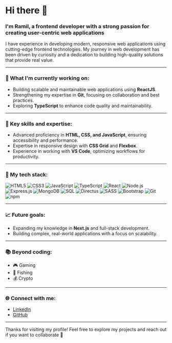 # Hi there 👋

### I'm Ramil, a frontend developer with a strong passion for creating user-centric web applications

I have experience in developing modern, responsive web applications using cutting-edge frontend technologies. My journey in web development has been driven by curiosity and a dedication to building high-quality solutions that provide real value.

---

### 🌟 What I'm currently working on:
- Building scalable and maintainable web applications using **ReactJS**.
- Strengthening my expertise in **Git**, focusing on collaboration and best practices.
- Exploring **TypeScript** to enhance code quality and maintainability.

---

### 📝 Key skills and expertise:
- Advanced proficiency in **HTML, CSS, and JavaScript**, ensuring accessibility and performance.
- Expertise in responsive design with **CSS Grid** and **Flexbox**.
- Experience in working with **VS Code**, optimizing workflows for productivity.

---

### 📝 My tech stack:

![HTML5](https://img.shields.io/badge/HTML5-E34F26?style=for-the-badge&logo=html5&logoColor=white)
![CSS3](https://img.shields.io/badge/CSS3-1572B6?style=for-the-badge&logo=css3&logoColor=white)
![JavaScript](https://img.shields.io/badge/JavaScript-F7DF1E?style=for-the-badge&logo=javascript&logoColor=black)
![TypeScript](https://img.shields.io/badge/TypeScript-007ACC?style=for-the-badge&logo=typescript&logoColor=white)
![React](https://img.shields.io/badge/React-20232A?style=for-the-badge&logo=react&logoColor=61DAFB)
![Node.js](https://img.shields.io/badge/Node.js-43853D?style=for-the-badge&logo=node.js&logoColor=white)
![Express.js](https://img.shields.io/badge/Express.js-000000?style=for-the-badge&logo=express&logoColor=white)
![MongoDB](https://img.shields.io/badge/MongoDB-4EA94B?style=for-the-badge&logo=mongodb&logoColor=white)
![SQL](https://img.shields.io/badge/SQL-4479A1?style=for-the-badge&logo=mysql&logoColor=white)
![Directus](https://img.shields.io/badge/Directus-000000?style=for-the-badge&logo=directus&logoColor=white)
![SASS](https://img.shields.io/badge/SASS-CC6699?style=for-the-badge&logo=sass&logoColor=white)
![Bootstrap](https://img.shields.io/badge/Bootstrap-563D7C?style=for-the-badge&logo=bootstrap&logoColor=white)
![Git](https://img.shields.io/badge/Git-F05032?style=for-the-badge&logo=git&logoColor=white)
![npm](https://img.shields.io/badge/NPM-CB3837?style=for-the-badge&logo=npm&logoColor=white)


---

### 📈 Future goals:
- Expanding my knowledge in **Next.js** and full-stack development.
- Building complex, real-world applications with a focus on scalability.

---

### 📚 Beyond coding:
- 🎮 Gaming
- 🎣 Fishing
- 💰 Crypto

---

### 🌐 Connect with me:
- [LinkedIn](https://www.linkedin.com/in/ramilnovruzov)
- [GitHub](https://github.com/ramikoff)

---

Thanks for visiting my profile! Feel free to explore my projects and reach out if you want to collaborate 🚀

